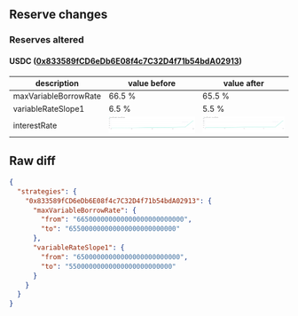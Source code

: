 ## Reserve changes

### Reserves altered

#### USDC ([0x833589fCD6eDb6E08f4c7C32D4f71b54bdA02913](https://basescan.org/address/0x833589fCD6eDb6E08f4c7C32D4f71b54bdA02913))

| description | value before | value after |
| --- | --- | --- |
| maxVariableBorrowRate | 66.5 % | 65.5 % |
| variableRateSlope1 | 6.5 % | 5.5 % |
| interestRate | ![before](/.assets/a3d85c79489fe0154b545232de234ff8b5b26977.svg) | ![after](/.assets/b7c1af0d146c8e551ee939f2b5fa07cceab4f7e5.svg) |

## Raw diff

```json
{
  "strategies": {
    "0x833589fCD6eDb6E08f4c7C32D4f71b54bdA02913": {
      "maxVariableBorrowRate": {
        "from": "665000000000000000000000000",
        "to": "655000000000000000000000000"
      },
      "variableRateSlope1": {
        "from": "65000000000000000000000000",
        "to": "55000000000000000000000000"
      }
    }
  }
}
```